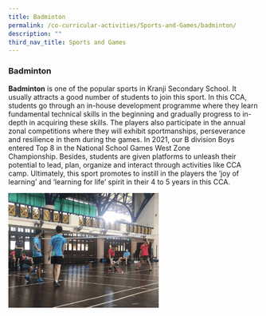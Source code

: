 ```yaml
---
title: Badminton
permalink: /co-curricular-activities/Sports-and-Games/badminton/
description: ""
third_nav_title: Sports and Games
---
```

### Badminton

**Badminton** is one of the popular sports in Kranji Secondary School. It usually attracts a good number of students to join this sport. In this CCA, students go through an in-house development programme where they learn fundamental technical skills in the beginning and gradually progress to in-depth in acquiring these skills. The players also participate in the annual zonal competitions where they will exhibit sportmanships, perseverance and resilience in them during the games. In 2021, our B division Boys entered Top 8 in the National School Games West Zone Championship. Besides, students are given platforms to unleash their potential to lead, plan, organize and interact through activities like CCA camp. Ultimately, this sport promotes to instill in the players the ‘joy of learning’ and ‘learning for life’ spirit in their 4 to 5 years in this CCA.

<img src="/images/bmt.gif" 
     style="width:60%">